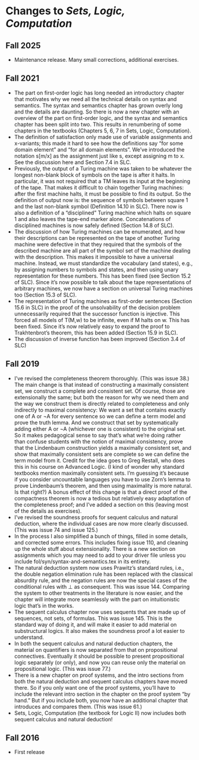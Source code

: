 # Changes to _Sets, Logic, Computation_

## Fall 2025 

- Maintenance release. Many small corrections, additional exercises.

## Fall 2021

- The part on first-order logic has long needed an introductory chapter that motivates why we need all the technical details on syntax and semantics. The syntax and semantics chapter has grown overly long and the details are daunting. So there is now a new chapter with an overview of the part on first-order logic, and the syntax and semantics chapter has been split into two. This results in renumbering of some chapters in the textbooks (Chapters 5, 6, 7 in Sets, Logic, Computation).
- The definition of satisfaction only made use of variable assignments and x-variants; this made it hard to see how the definitions say “for some domain element” and “for all domain elements”. We’ve introduced the notation s[m/x] as the assignment just like s, except assigning m to x. See the discussion here and Section 7.4 in SLC.
- Previously, the output of a Turing machine was taken to be whatever the longest non-blank block of symbols on the tape is after it halts. In particular, it was not required that a TM leaves its input at the beginning of the tape. That makes it difficult to chain together Turing machines: after the first machine halts, it must be possible to find its output. So the definition of output now is: the sequence of symbols between square 1 and the last non-blank symbol (Definition 14.10 in SLC). There now is also a definition of a “disciplined” Turing machine which halts on square 1 and also leaves the tape-end marker alone. Concatenations of disciplined machines is now safely defined (Section 14.8 of SLC).
- The discussion of how Turing machines can be enumerated, and how their descriptions can be represented on the tape of another Turing machine were defective in that they required that the symbols of the described machine are all part of the symbol set of the machine dealing with the description. This makes it impossible to have a universal machine. Instead, we must standardize the vocabulary (and states), e.g., by assigning numbers to symbols and states, and then using unary representation for these numbers. This has been fixed (see Section 15.2 of SLC). Since it’s now possible to talk about the tape representations of arbitrary machines, we now have a section on universal Turing machines too (Section 15.3 of SLC).
- The representation of Turing machines as first-order sentences (Section 15.6 in SLC) in the proof of the unsolvability of the decision problem unnecessarily required that the successor function is injective. This forced all models of T(M,w) to be infinite, even if M halts on w. This has been fixed. Since it’s now relatively easy to expand the proof to Trakhtenbrot’s theorem, this has been added (Section 15.9 in SLC).
- The discussion of inverse function has been improved (Section 3.4 of SLC)

## Fall 2019

- I’ve revised the completeness theorem thoroughly. (This was issue 38.) The main change is that instead of constructing a maximally consistent set, we construct a complete and consistent set. Of course, those are extensionally the same; but both the reason for why we need them and the way we construct them is directly related to completeness and only indirectly to maximal consistency: We want a set that contains exactly one of A or ¬A for every sentence so we can define a term model and prove the truth lemma. And we construct that set by systematically adding either A or ¬A (whichever one is consistent) to the original set. So it makes pedagogical sense to say that’s what we’re doing rather than confuse students with the notion of maximal consistency, prove that the Lindenbaum construction yields a maximally consistent set, and show that maximally consistent sets are complete so we can define the term model from it. Credit for the idea goes to Greg Restall, who does this in his course on Advanced Logic.  (I kind of wonder why standard textbooks mention maximally consistent sets. I’m guessing it’s because if you consider uncountable languages you have to use Zorn’s lemma to prove Lindenbaum’s theorem, and then using maximality is more natural. Is that right?) A bonus effect of this change is that a direct proof of the compactness theorem is now a tedious but relatively easy adaptation of the completeness proof; and I’ve added a section on this (leaving most of the details as exercises).
-  I’ve revised the soundness proofs for sequent calculus and natural deduction, where the individual cases are now more clearly discussed. (This was issue 74 and issue 125.)
- In the process I also simplified a bunch of things, filled in some details, and corrected some errors. This includes fixing issue 110, and cleaning up the whole stuff about extensionality. There is a new section on assignments which you may need to add to your driver file unless you include fol/syn/syntax-and-semantics.tex in its entirety.
- The natural deduction system now uses Prawitz’s standard rules, i.e., the double negation elimination rule has been replaced with the classical absurdity rule, and the negation rules are now the special cases of the conditional rules with ⊥ as consequent. This was issue 144. Comparing the system to other treatments in the literature is now easier, and the chapter will integrate more seamlessly with the part on intuitionistic logic that’s in the works.
- The sequent calculus chapter now uses sequents that are made up of sequences, not sets, of formulas. This was issue 145. This is the standard way of doing it, and will make it easier to add material on substructural logics. It also makes the soundness proof a lot easier to understand.
- In both the sequent calculus and natural deduction chapters, the material on quantifiers is now separated from that on propositional connectives. Eventually it should be possible to present propositional logic separately (or only), and now you can reuse only the material on propositional logic. (This was issue 77.)
- There is a new chapter on proof systems, and the intro sections from both the natural deduction and sequent calculus chapters have moved there. So if you only want one of the proof systems, you’ll have to include the relevant intro section in the chapter on the proof system “by hand.” But if you include both, you now have an additional chapter that introduces and compares them.  (This was issue 61.)
- Sets, Logic, Computation (the textbook for Logic II) now includes both sequent calculus and natural deduction!

## Fall 2016

- First release